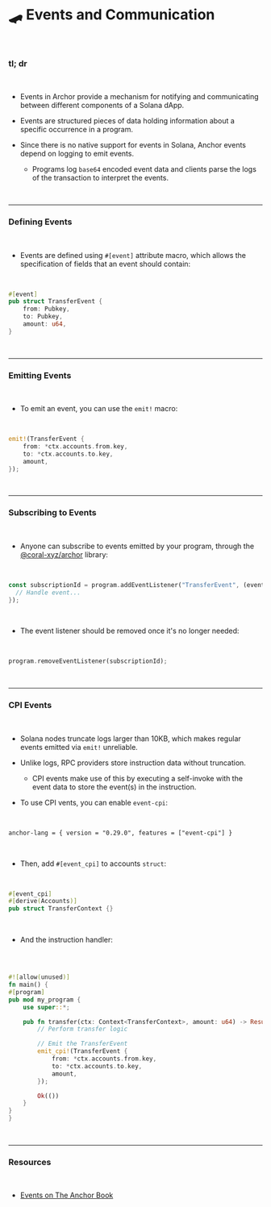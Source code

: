 # 🛹 Events and Communication

<br>

### tl; dr 

<br>

* Events in Archor provide a mechanism for notifying and communicating between different components of a Solana dApp.

* Events are structured pieces of data holding information about a specific occurrence in a program.

* Since there is no native support for events in Solana, Anchor events depend on logging to emit events.
    - Programs log `base64` encoded event data and clients parse the logs of the transaction to interpret the events.




<br>

---

### Defining Events

<br>


* Events are defined using `#[event]` attribute macro, which allows the specification of fields that an event should contain:

<br>

```rust
#[event]
pub struct TransferEvent {
    from: Pubkey,
    to: Pubkey,
    amount: u64,
}
```

<br>

---

### Emitting Events

<br>

* To emit an event, you can use the `emit!` macro:

<br>

```rust
emit!(TransferEvent {
    from: *ctx.accounts.from.key,
    to: *ctx.accounts.to.key,
    amount,
});
```

<br>

---

### Subscribing to Events

<br>

* Anyone can subscribe to events emitted by your program, through the [@coral-xyz/archor](@coral-xyz/anchor) library:

<br>

```rust
const subscriptionId = program.addEventListener("TransferEvent", (event) => {
  // Handle event...
});
```

<br>

* The event listener should be removed once it's no longer needed:

<br>

```rust
program.removeEventListener(subscriptionId);
```

<br>

---

### CPI Events

<br>

* Solana nodes truncate logs larger than 10KB, which makes regular events emitted via `emit!` unreliable.

* Unlike logs, RPC providers store instruction data without truncation.
    - CPI events make use of this by executing a self-invoke with the event data to store the event(s) in the instruction.

* To use CPI vents, you can enable `event-cpi`:

<br>

```
anchor-lang = { version = "0.29.0", features = ["event-cpi"] }
```

<br>

* Then, add `#[event_cpi]` to accounts `struct`:

<br>

```rust
#[event_cpi]
#[derive(Accounts)]
pub struct TransferContext {}
```

<br>

* And the instruction handler:

<br>

```rust

#![allow(unused)]
fn main() {
#[program]
pub mod my_program {
    use super::*;

    pub fn transfer(ctx: Context<TransferContext>, amount: u64) -> Result<()>  {
        // Perform transfer logic

        // Emit the TransferEvent
        emit_cpi!(TransferEvent {
            from: *ctx.accounts.from.key,
            to: *ctx.accounts.to.key,
            amount,
        });

        Ok(())
    }
}
}
```

<br>

---

### Resources

<br>

* [Events on The Anchor Book](https://book.anchor-lang.com/anchor_in_depth/events.html)
